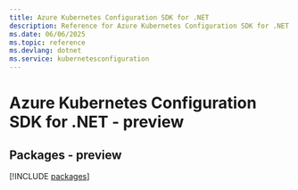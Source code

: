 ```yaml
---
title: Azure Kubernetes Configuration SDK for .NET
description: Reference for Azure Kubernetes Configuration SDK for .NET
ms.date: 06/06/2025
ms.topic: reference
ms.devlang: dotnet
ms.service: kubernetesconfiguration
---
```

# Azure Kubernetes Configuration SDK for .NET - preview
## Packages - preview
[!INCLUDE [packages](kubernetes-configuration-index.md)]